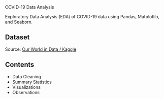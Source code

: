  COVID-19 Data Analysis

Exploratory Data Analysis (EDA) of COVID-19 data using Pandas, Matplotlib, and Seaborn.

## Dataset
Source: [Our World in Data / Kaggle](https://www.kaggle.com/datasets/imdevskp/corona-virus-report)

## Contents
- Data Cleaning
- Summary Statistics
- Visualizations
- Observations
